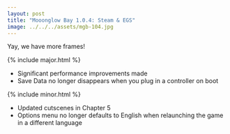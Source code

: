 ```yaml
---
layout: post
title: "Mooonglow Bay 1.0.4: Steam & EGS"
image: ../../../assets/mgb-104.jpg
---
```

Yay, we have more frames!

{% include major.html %}
- Significant performance improvements made
- Save Data no longer disappears when you plug in a controller on boot

{% include minor.html %}
- Updated cutscenes in Chapter 5
- Options menu no longer defaults to English when relaunching the game in a different language
